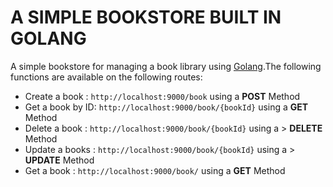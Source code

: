 # A SIMPLE BOOKSTORE BUILT IN GOLANG
 A simple bookstore for managing a book library using [Golang](https://go.dev/).The following functions are available on the following routes:
  - Create a book : `http://localhost:9000/book` using a **POST** Method
  - Get a book by ID: `http://localhost:9000/book/{bookId}` using a **GET** Method
  - Delete a book : `http://localhost:9000/book/{bookId}` using a > **DELETE** Method
  - Update a books : `http://localhost:9000/book/{bookId}` using a > **UPDATE** Method
  - Get a book : `http://localhost:9000/book/` using a  **GET** Method
